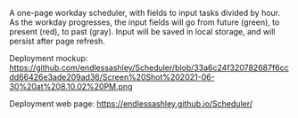 A one-page workday scheduler, with fields to input tasks divided by hour. As the workday progresses, the input fields will go from future (green), to present (red), to past (gray). Input will be saved in local storage, and will persist after page refresh. 

Deployment mockup: 
https://github.com/endlessashley/Scheduler/blob/33a6c24f320782687f6ccdd66426e3ade209ad36/Screen%20Shot%202021-06-30%20at%208.10.02%20PM.png

Deployment web page: 
https://endlessashley.github.io/Scheduler/


